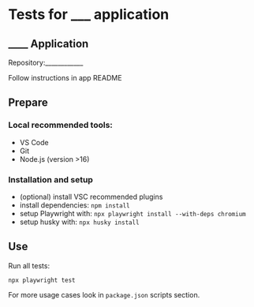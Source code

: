 # Tests for ___ application


## ____ Application
Repository:____________


Follow instructions in app README
## Prepare


### Local recommended tools:


- VS Code
- Git
- Node.js (version >16)


### Installation and setup


- (optional) install VSC recommended plugins
- install dependencies: `npm install`
- setup Playwright with: `npx playwright install --with-deps chromium`
- setup husky with: `npx husky install`


## Use
Run all tests:
```
npx playwright test
```


For more usage cases look in `package.json` scripts section.